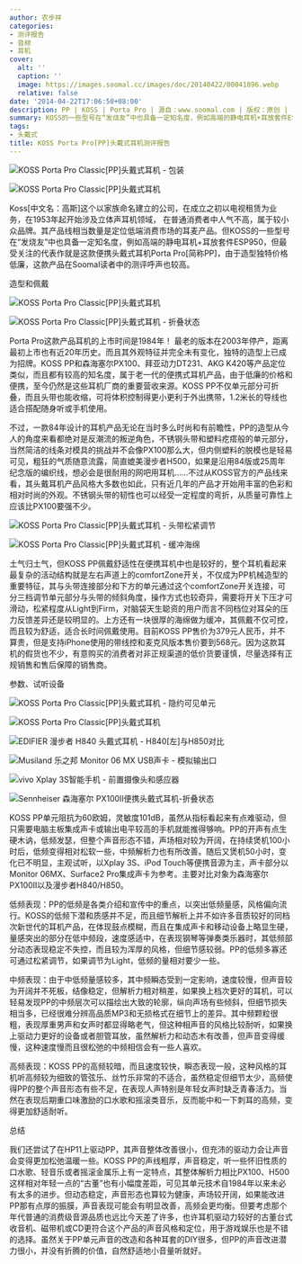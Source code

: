 ```yaml
---
author: 农步祥
categories:
- 测评报告
- 音频
- 耳机
cover:
  alt: ''
  caption: ''
  image: https://images.soomal.cc/images/doc/20140422/00041896.webp
  relative: false
date: '2014-04-22T17:06:50+08:00'
description: PP | KOSS | Porta Pro | 源自：www.soomal.com | 版权：原创 |  平均/总评分：08.00/248
summary: KOSS的一些型号在“发烧友”中也具备一定知名度，例如高端的静电耳机+耳放套件ESP950，但最受关注的代表作就是这款便携头戴式耳机Porta Pro[简称PP]，由于造型独特价格低廉，这款产品在Soomal读者中的测评呼声也较高，其音质表现如何？
tags:
- 头戴式
title: KOSS Porta Pro[PP]头戴式耳机测评报告
---
```


![KOSS Porta Pro Classic[PP]头戴式耳机 - 包装](https://images.soomal.cc/images/doc/20140316/00040878_01.webp)



![KOSS Porta Pro Classic[PP]头戴式耳机](https://images.soomal.cc/images/doc/20140316/00040879_01.webp)



Koss[中文名：高斯]这个以家族命名建立的公司，在成立之初以电视租赁为业务，在1953年起开始涉及立体声耳机领域， 在普通消费者中人气不高，属于较小众品牌。其产品线相当数量是定位低端消费市场的耳麦产品。但KOSS的一些型号在“发烧友”中也具备一定知名度，例如高端的静电耳机+耳放套件ESP950，但最受关注的代表作就是这款便携头戴式耳机Porta Pro[简称PP]，由于造型独特价格低廉，这款产品在Soomal读者中的测评呼声也较高。



造型和佩戴



![KOSS Porta Pro Classic[PP]头戴式耳机](https://images.soomal.cc/images/doc/20140316/00040883_01.webp)



![KOSS Porta Pro Classic[PP]头戴式耳机 - 折叠状态](https://images.soomal.cc/images/doc/20140316/00040888_01.webp)



Porta Pro这款产品耳机的上市时间是1984年！ 最老的版本在2003年停产，距离最初上市也有近20年历史。而且其外观特征并完全未有变化，独特的造型上已成为招牌。KOSS PP和森海塞尔PX100、拜亚动力DT231、AKG K420等产品定位类似，而且都有较高的知名度，属于老一代的便携式耳机产品，由于低廉的价格和便携，至今仍然是这些耳机厂商的重要营收来源。KOSS PP不仅单元部分可折叠，而且头带也能收缩，可将体积控制得更小更利于外出携带，1.2米长的导线也适合搭配随身听或手机使用。



不过，一款84年设计的耳机产品无论在当时多么时尚和有前瞻性，PP的造型从今人的角度来看都绝对是反潮流的叛逆角色，不锈钢头带和塑料疙瘩般的单元部分，当然简洁的线条对模具的挑战并不会像PX100那么大，但内侧塑料的脱模也是轻易可见，粗狂的气质随意流露，简直媲美漫步者H500，如果是沿用84版或25周年纪念版的编织线，想必会是很耐用的网吧用耳机……不过从KOSS官方的产品线来看，其头戴耳机产品风格大多数也如此，只有近几年的产品才开始用丰富的色彩和相对时尚的外观。不锈钢头带的韧性也可以经受一定程度的弯折，从质量可靠性上应该比PX100要强不少。



![KOSS Porta Pro Classic[PP]头戴式耳机 - 头带松紧调节](https://images.soomal.cc/images/doc/20140316/00040881_01.webp)



![KOSS Porta Pro Classic[PP]头戴式耳机 - 缓冲海绵](https://images.soomal.cc/images/doc/20140316/00040882_01.webp)



土气归土气，但KOSS PP佩戴舒适性在便携耳机中也是较好的，整个耳机看起来最复杂的活动结构就是左右声道上的comfortZone开关，不仅成为PP机械造型的重要特征，其与头带连接部分和下方的单元通过这个comfortZone开关连接，可分三档调节单元部分与头带的倾斜角度，操作方式也较奇异，需要将开关下压才可滑动，松紧程度从Light到Firm，对脑袋天生聪资的用户而言不同档位对耳朵的压力反馈差异还是较明显的。上方还有一块很厚的海绵做为缓冲，其佩戴不仅可控，而且较为舒适，适合长时间佩戴使用。目前KOSS PP售价为379元人民币，并不算贵，但是支持iPhone使用的带线控和麦克风版本售价要到568元。因为这款耳机的假货也不少，有意购买的消费者对非正规渠道的低价货要谨慎，尽量选择有正规销售和售后保障的销售商。



参数、试听设备



![KOSS Porta Pro Classic[PP]头戴式耳机 - 隐约可见单元](https://images.soomal.cc/images/doc/20140316/00040885_01.webp)



![KOSS Porta Pro Classic[PP]头戴式耳机](https://images.soomal.cc/images/doc/20140316/00040887_01.webp)



![EDIFIER 漫步者 H840 头戴式耳机 - H840[左]与H850对比](https://images.soomal.cc/images/doc/20130424/00030118_01.webp)



![Musiland 乐之邦 Monitor 06 MX USB声卡 - 模拟输出口](https://images.soomal.cc/images/doc/20131129/00037938_01.webp)



![vivo Xplay 3S智能手机 - 前置摄像头和感应器](https://images.soomal.cc/images/doc/20140121/00039803_01.webp)



![Sennheiser 森海塞尔 PX100II便携头戴式耳机-折叠状态](https://images.soomal.cc/images/doc/20120928/00023224_01.webp)



KOSS PP单元阻抗为60欧姆，灵敏度101dB，虽然从指标看起来有点难驱动，但只需要电脑主板集成声卡或输出电平较高的手机就能推得够响。PP的开声有点生硬木讷，低频发瑟，但整个声音形态不错，声场相对较为开阔，在持续煲机100小时后，低频变得相对松软一些，中频解析力也有所改善。随后又煲机50小时，变化已不明显，主观试听，以Xplay 3S、iPod Touch等便携音源为主，声卡部分以Monitor 06MX、Surface2 Pro集成声卡为参考。主要对比对象为森海塞尔PX100II以及漫步者H840/H850。



低频表现：PP的低频是各类介绍和宣传中的重点，以突出低频量感，风格偏向流行。KOSS的低频下潜和质感并不足，而且细节解析上并不如许多音质较好的同档次新世代的耳机产品，在体现鼓点模糊，而且在集成声卡和移动设备上略显生硬，量感突出的部分在低中频段，速度感适中，在表现钢琴等弹奏类乐器时，其低频部分动态表现稳定不失控，而且较为浑厚的风格，但细节感较弱。PP的低频多寡还可通过松紧调节，如果调节为Light，低频的量相对要少一些。



中频表现：由于中低频量感较多，其中频瞬态受到一定影响，速度较慢，但声音较为开阔并不死板，结像稳定，但解析力相对稍差，如果换上档次更好的耳机，可以轻易发现PP的中频层次可以描绘出大致的轮廓，纵向声场有些倾斜，但细节损失相当多，已经很难分辨高品质MP3和无损格式在细节上的差异。其中频颗粒很粗，表现厚重男声和女声时都显得略老气，但这种相声音的风格比较耐听，如果换上驱动力更好的设备或者胆管耳放，虽然解析力和动态木有改善，但声音变得缓慢，这种速度慢而且很松弛的中频相信会有一些人喜欢。



高频表现：KOSS PP的高频较暗，而且速度较快，瞬态表现一般，这种风格的耳机听高频较为细致的管弦乐、丝竹乐非常的不适合，虽然稳定但细节太少，高频使得PP的整个声音形态有些不足，在表现人声特别是年轻女声时缺乏青春活力。当然在表现后期重口味激励的口水歌和摇滚类音乐，反而能中和一下刺耳的高频，变得更加舒适耐听。



总结



我们还尝试了在HP11上驱动PP，其声音整体改善很小，但充沛的驱动力会让声音会变得更加松弛温暖一些。KOSS PP的声线粗厚，声音稳定，听一些怀旧性质的口水歌、轻音乐或者摇滚金属乐上有一定特点，其整体解析力相比PX100、H500这样相对年轻一点的“古董”也有小幅度差距，可见其单元技术自1984年以来未必有太多的进步。但动态稳定，声音形态也算较为健康，声场较开阔，如果能改进PP那有点厚的振膜，声音表现可能会有明显改善，高频会更均衡。但要考虑那个年代普通的消费级音源品质也远比今天差了许多，也许耳机驱动力较好的古董台式收音机、磁带机或CD更符合这个产品的声音风格和定位，用于游戏娱乐也是不错的选择。虽然关于PP单元声音的改造和各种耳套的DIY很多，但PP的声音改进潜力很小，并没有折腾的价值，自然舒适地小音量听就好。